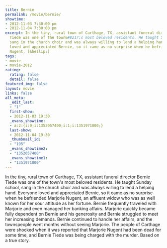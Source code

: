 ```yaml
---
title: Bernie
permalink: /movie/bernie/
showtime:
- 2012-11-03 7:30:00 pm
- 2012-11-04 7:30:00 pm
excerpt: In the tiny, rural town of Carthage, TX, assistant funeral director Bernie
  Tiede was one of the town&#8217;s most beloved residents. He taught Sunday school,
  sang in the church choir and was always willing to lend a helping hand. Everyone
  loved and appreciated Bernie, so it came as no surprise when he befriended Marjorie
  Nugent, [&hellip;]
tags:
- movie
- movie-2012
rating:
  rating: false
  detail: false
featured_img: false
layout: movie
links: false
all_meta:
  _edit_last:
  - "1"
  first-show:
  - 2012-11-03 19:30
  _evans_showtime:
  - a:2:{i:0;i:1352057400;i:1;i:1351971000;}
  last-show:
  - 2012-11-04 19:30
  _thumbnail_id:
  - "195"
  _evans_showtime2:
  - "1352057400"
  _evans_showtime1:
  - "1351971000"
---
```


In the tiny, rural town of Carthage, TX, assistant funeral director Bernie Tiede was one of the town's most beloved residents. He taught Sunday school, sang in the church choir and was always willing to lend a helping hand. Everyone loved and appreciated Bernie, so it came as no surprise when he befriended Marjorie Nugent, an affluent widow who was as well known for her sour attitude as her fortune. Bernie frequently traveled with Marjorie and even managed her banking affairs. Marjorie quickly became fully dependent on Bernie and his generosity and Bernie struggled to meet her increasing demands. Bernie continued to handle her affairs, and the townspeople went months without seeing Marjorie. The people of Carthage were shocked when it was reported that Marjorie Nugent had been dead for some time, and Bernie Tiede was being charged with the murder. Based on a true story.